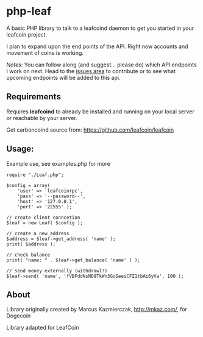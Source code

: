 # php-leaf

A basic PHP library to talk to a leafcoind daemon to get you started in your leafcoin project.

I plan to expand upon the end points of the API.  Right now accounts and movement of coins is working.

*Notes:* You can follow along (and suggest... please do) which API endpoints I work on next.  Head to the [issues area](https://github.com/wpstudio/php-leaf/issues) to contribute or to see what upcoming endpoints will be added to this api.


## Requirements

Requires **leafcoind** to already be installed and running on your local server or reachable by your server.  

Get carboncoind source from: https://github.com/leafcoin/leafcoin


## Usage:

Example use, see examples.php for more

```
require "./Leaf.php";

$config = array(
    'user' => 'leafcoinrpc',
    'pass' => '--password--',
    'host' => '127.0.0.1',
    'port' => '22555' );

// create client conncetion
$leaf = new Leaf( $config );

// create a new address
$address = $leaf->get_address( 'name' );
print( $address );

// check balance 
print( "name: " . $leaf->get_balance( 'name' ) );

// send money externally (withdrawl?)
$leaf->send( 'name', 'fVBFddNsND9TkWn3GoSeeiCFZ1tbAi6yVa', 100 );

```


## About

Library originally created by Marcus Kazmierczak, http://mkaz.com/, for Dogecoin

Library adapted for LeafCoin


